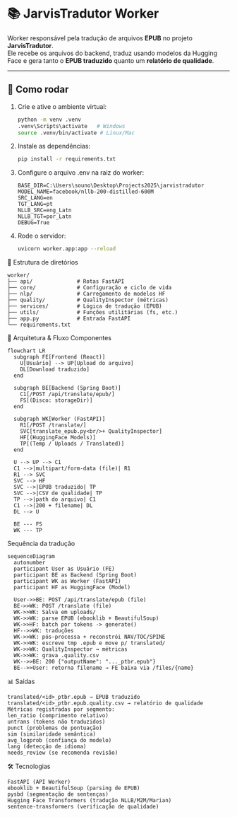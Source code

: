 # 📚 JarvisTradutor Worker

Worker responsável pela tradução de arquivos **EPUB** no projeto **JarvisTradutor**.  
Ele recebe os arquivos do backend, traduz usando modelos da Hugging Face e gera tanto o **EPUB traduzido** quanto um **relatório de qualidade**.

---

## 🚀 Como rodar

1. Crie e ative o ambiente virtual:
   ```bash
   python -m venv .venv
   .venv\Scripts\activate   # Windows
   source .venv/bin/activate # Linux/Mac
2. Instale as dependências:
   ```bash
   pip install -r requirements.txt
3. Configure o arquivo .env na raiz do worker:
   ```
   BASE_DIR=C:\Users\souno\Desktop\Projects2025\jarvistradutor
   MODEL_NAME=facebook/nllb-200-distilled-600M
   SRC_LANG=en
   TGT_LANG=pt
   NLLB_SRC=eng_Latn
   NLLB_TGT=por_Latn
   DEBUG=True
4. Rode o servidor:
   ```bash
   uvicorn worker.app:app --reload

📂 Estrutura de diretórios
   ```
   worker/
   ├── api/              # Rotas FastAPI
   ├── core/             # Configuração e ciclo de vida
   ├── nlp/              # Carregamento de modelos HF
   ├── quality/          # QualityInspector (métricas)
   ├── services/         # Lógica de tradução (EPUB)
   ├── utils/            # Funções utilitárias (fs, etc.)
   ├── app.py            # Entrada FastAPI
   └── requirements.txt
```
🧩 Arquitetura & Fluxo
Componentes
```
flowchart LR
  subgraph FE[Frontend (React)]
    U[Usuário] --> UP[Upload do arquivo]
    DL[Download traduzido]
  end

  subgraph BE[Backend (Spring Boot)]
    C1[/POST /api/translate/epub/]
    FS[(Disco: storageDir)]
  end

  subgraph WK[Worker (FastAPI)]
    R1[/POST /translate/]
    SVC[translate_epub.py<br/>+ QualityInspector]
    HF[(HuggingFace Models)]
    TP[(Temp / Uploads / Translated)]
  end

  U --> UP --> C1
  C1 -->|multipart/form-data (file)| R1
  R1 --> SVC
  SVC --> HF
  SVC -->|EPUB traduzido| TP
  SVC -->|CSV de qualidade| TP
  TP -->|path do arquivo| C1
  C1 -->|200 + filename| DL
  DL --> U

  BE --- FS
  WK --- TP
  ```
Sequência da tradução
```
sequenceDiagram
  autonumber
  participant User as Usuário (FE)
  participant BE as Backend (Spring Boot)
  participant WK as Worker (FastAPI)
  participant HF as HuggingFace (Model)

  User->>BE: POST /api/translate/epub (file)
  BE->>WK: POST /translate (file)
  WK->>WK: Salva em uploads/
  WK->>WK: parse EPUB (ebooklib + BeautifulSoup)
  WK->>HF: batch por tokens -> generate()
  HF-->>WK: traduções
  WK->>WK: pós-processa + reconstrói NAV/TOC/SPINE
  WK->>WK: escreve tmp .epub e move p/ translated/
  WK->>WK: QualityInspector → métricas
  WK->>WK: grava .quality.csv
  WK-->>BE: 200 {"outputName": "..._ptbr.epub"}
  BE-->>User: retorna filename → FE baixa via /files/{name}
```
📊 Saídas
```
translated/<id>_ptbr.epub → EPUB traduzido
translated/<id>_ptbr.epub.quality.csv → relatório de qualidade
Métricas registradas por segmento:
len_ratio (comprimento relativo)
untrans (tokens não traduzidos)
punct (problemas de pontuação)
sim (similaridade semântica)
avg_logprob (confiança do modelo)
lang (detecção de idioma)
needs_review (se recomenda revisão)
```
🛠️ Tecnologias
```
FastAPI (API Worker)
ebooklib + BeautifulSoup (parsing de EPUB)
pysbd (segmentação de sentenças)
Hugging Face Transformers (tradução NLLB/M2M/Marian)
sentence-transformers (verificação de qualidade)
```